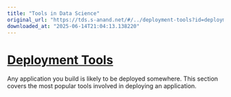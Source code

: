 ```yaml
---
title: "Tools in Data Science"
original_url: "https://tds.s-anand.net/#/../deployment-tools?id=deployment-tools"
downloaded_at: "2025-06-14T21:04:13.138220"
---
```


[Deployment Tools](#/../deployment-tools?id=deployment-tools)
=============================================================

Any application you build is likely to be deployed somewhere. This section covers the most popular tools involved in deploying an application.